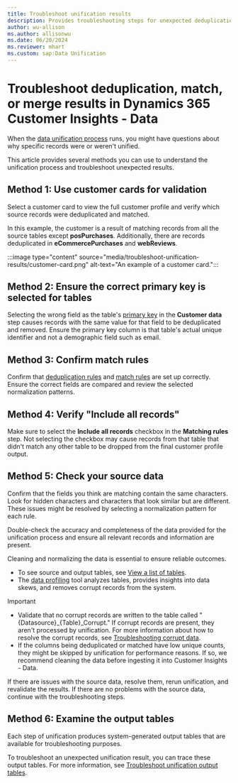 ```yaml
---
title: Troubleshoot unification results
description: Provides troubleshooting steps for unexpected deduplication, match, or merge results in Microsoft Dynamics 365 Customer Insights - Data.
author: wu-allison
ms.author: allisonwu
ms.date: 06/20/2024
ms.reviewer: mhart
ms.custom: sap:Data Unification
---
```

# Troubleshoot deduplication, match, or merge results in Dynamics 365 Customer Insights - Data

When the [data unification process](/dynamics365/customer-insights/data/data-unification) runs, you might have questions about why specific records were or weren't unified.

This article provides several methods you can use to understand the unification process and troubleshoot unexpected results.

## Method 1: Use customer cards for validation

Select a customer card to view the full customer profile and verify which source records were deduplicated and matched.

In this example, the customer is a result of matching records from all the source tables except **posPurchases**. Additionally, there are records deduplicated in **eCommercePurchases** and **webReviews**.

:::image type="content" source="media/troubleshoot-unification-results/customer-card.png" alt-text="An example of a customer card.":::

## Method 2: Ensure the correct primary key is selected for tables

Selecting the wrong field as the table's [primary key]( /dynamics365/customer-insights/data/data-unification-map-tables#select-primary-key) in the **Customer data** step causes records with the same value for that field to be deduplicated and removed. Ensure the primary key column is that table's actual unique identifier and not a demographic field such as email.

## Method 3: Confirm match rules

Confirm that [deduplication rules](/dynamics365/customer-insights/data/data-unification-duplicates) and [match rules](/dynamics365/customer-insights/data/data-unification-match-tables) are set up correctly. Ensure the correct fields are compared and review the selected normalization patterns.

## Method 4: Verify "Include all records"

Make sure to select the **Include all records** checkbox in the **Matching rules** step. Not selecting the checkbox may cause records from that table that didn't match any other table to be dropped from the final customer profile output.

## Method 5: Check your source data

Confirm that the fields you think are matching contain the same characters. Look for hidden characters and characters that look similar but are different. These issues might be resolved by selecting a normalization pattern for each rule.

Double-check the accuracy and completeness of the data provided for the unification process and ensure all relevant records and information are present.

Cleaning and normalizing the data is essential to ensure reliable outcomes.

- To see source and output tables, see [View a list of tables](/dynamics365/customer-insights/data/tables#view-a-list-of-tables).
- The [data profiling](/dynamics365/customer-insights/data/data-sources#data-profiling) tool analyzes tables, provides insights into data skews, and removes corrupt records from the system.

> [!IMPORTANT]
>
> - Validate that no corrupt records are written to the table called "{Datasource}_{Table}_Corrupt." If corrupt records are present, they aren't processed by unification. For more information about how to resolve the corrupt records, see [Troubleshooting corrupt data](../data-ingestion/common-data-ingestion-errors.md).
> - If the columns being deduplicated or matched have low unique counts, they might be skipped by unification for performance reasons. If so, we recommend cleaning the data before ingesting it into Customer Insights - Data.

If there are issues with the source data, resolve them, rerun unification, and revalidate the results. If there are no problems with the source data, continue with the troubleshooting steps.

## Method 6: Examine the output tables

Each step of unification produces system-generated output tables that are available for troubleshooting purposes.

To troubleshoot an unexpected unification result, you can trace these output tables. For more information, see [Troubleshoot unification output tables](troubleshoot-unification-output-tables.md).
